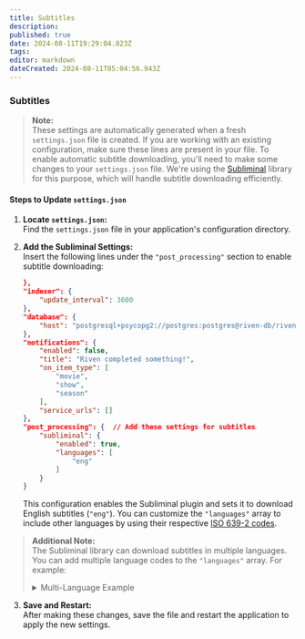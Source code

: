 ```yaml
---
title: Subtitles
description: 
published: true
date: 2024-08-11T19:29:04.823Z
tags: 
editor: markdown
dateCreated: 2024-08-11T05:04:56.943Z
---
```


### Subtitles

> **Note:**  
> These settings are automatically generated when a fresh `settings.json` file is created. If you are working with an existing configuration, make sure these lines are present in your file.
To enable automatic subtitle downloading, you'll need to make some changes to your `settings.json` file. We're using the [Subliminal](https://github.com/Diaoul/subliminal) library for this purpose, which will handle subtitle downloading efficiently.

#### Steps to Update `settings.json`

1. **Locate `settings.json`:**  
   Find the `settings.json` file in your application's configuration directory.

2. **Add the Subliminal Settings:**  
   Insert the following lines under the `"post_processing"` section to enable subtitle downloading:

    ```json
    },
    "indexer": {
        "update_interval": 3600
    },
    "database": {
        "host": "postgresql+psycopg2://postgres:postgres@riven-db/riven"
    },
    "notifications": {
        "enabled": false,
        "title": "Riven completed something!",
        "on_item_type": [
            "movie",
            "show",
            "season"
        ],
        "service_urls": []
    },
    "post_processing": {  // Add these settings for subtitles
        "subliminal": {
            "enabled": true,
            "languages": [
                "eng"
            ]
        }
    }
    ```

   This configuration enables the Subliminal plugin and sets it to download English subtitles (`"eng"`). You can customize the `"languages"` array to include other languages by using their respective [ISO 639-2 codes](https://en.wikipedia.org/wiki/List_of_ISO_639-2_codes).
> **Additional Note:**  
> The Subliminal library can download subtitles in multiple languages. You can add multiple language codes to the `"languages"` array. For example:
> 
> <details>
>   <summary>Multi-Language Example</summary>
>   
>   ```json
>   "post_processing": {
>       "subliminal": {
>           "enabled": true,
>           "languages": [
>               "eng",  // English
>               "spa",  // Spanish
>               "fre"   // French
>           ]
>       }
>   }
>   ```
> </details>

3. **Save and Restart:**  
   After making these changes, save the file and restart the application to apply the new settings.
   